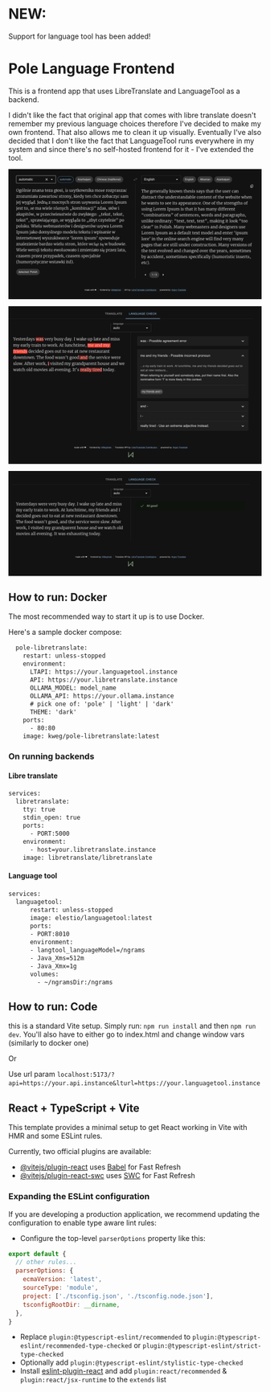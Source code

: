 # NEW:

Support for language tool has been added!

# Pole Language Frontend

This is a frontend app that uses LibreTranslate and LanguageTool as a backend.

I didn't like the fact that original app that comes with libre translate doesn't remember my previous language choices therefore I've decided to make my own frontend. That also allows me to clean it up visually. Eventually I've also decided that I don't like the fact that LanguageTool runs everywhere in my system and since there's no self-hosted frontend for it - I've extended the tool.

<p align="center">
  <img src="docs/screenshot.png" alt="pole_translate" align="center">
</p>

<p align="center">
  <img src="docs/with_errors.png" alt="pole_translate" align="center">
</p>
<p align="center">
  <img src="docs/without_errors.png" alt="pole_translate" align="center">
</p>

## How to run: Docker

The most recommended way to start it up is to use Docker.

Here's a sample docker compose:

```
  pole-libretranslate:
    restart: unless-stopped
    environment:
      LTAPI: https://your.languagetool.instance
      API: https://your.libretranslate.instance
      OLLAMA_MODEL: model_name
      OLLAMA_API: https://your.ollama.instance
      # pick one of: 'pole' | 'light' | 'dark' 
      THEME: 'dark'
    ports:
      - 80:80
    image: kweg/pole-libretranslate:latest
```

### On running backends

#### Libre translate

```
services:
  libretranslate:
    tty: true
    stdin_open: true
    ports:
      - PORT:5000
    environment:
      - host=your.libretranslate.instance
    image: libretranslate/libretranslate
```

#### Language tool

```
services:
  languagetool:
      restart: unless-stopped
      image: elestio/languagetool:latest
      ports:
      - PORT:8010
      environment:
      - langtool_languageModel=/ngrams
      - Java_Xms=512m
      - Java_Xmx=1g
      volumes:
        - ~/ngramsDir:/ngrams
```

## How to run: Code

this is a standard Vite setup. Simply run: `npm run install` and then `npm run dev`. You'll also have to either go to index.html and change window vars (similarly to docker one)

Or

Use url param `localhost:5173/?api=https://your.api.instance&lturl=https://your.languagetool.instance`

## React + TypeScript + Vite

This template provides a minimal setup to get React working in Vite with HMR and some ESLint rules.

Currently, two official plugins are available:

- [@vitejs/plugin-react](https://github.com/vitejs/vite-plugin-react/blob/main/packages/plugin-react/README.md) uses [Babel](https://babeljs.io/) for Fast Refresh
- [@vitejs/plugin-react-swc](https://github.com/vitejs/vite-plugin-react-swc) uses [SWC](https://swc.rs/) for Fast Refresh

### Expanding the ESLint configuration

If you are developing a production application, we recommend updating the configuration to enable type aware lint rules:

- Configure the top-level `parserOptions` property like this:

```js
export default {
  // other rules...
  parserOptions: {
    ecmaVersion: 'latest',
    sourceType: 'module',
    project: ['./tsconfig.json', './tsconfig.node.json'],
    tsconfigRootDir: __dirname,
  },
}
```

- Replace `plugin:@typescript-eslint/recommended` to `plugin:@typescript-eslint/recommended-type-checked` or `plugin:@typescript-eslint/strict-type-checked`
- Optionally add `plugin:@typescript-eslint/stylistic-type-checked`
- Install [eslint-plugin-react](https://github.com/jsx-eslint/eslint-plugin-react) and add `plugin:react/recommended` & `plugin:react/jsx-runtime` to the `extends` list
